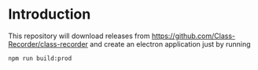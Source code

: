 # Introduction

This repository will download releases from https://github.com/Class-Recorder/class-recorder and create an electron application just by running

```
npm run build:prod
```
